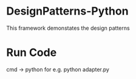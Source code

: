 # DesignPatterns-Python
This framework demonstates the design patterns


# Run Code
cmd -> python <file-name> 
for e.g. python adapter.py
